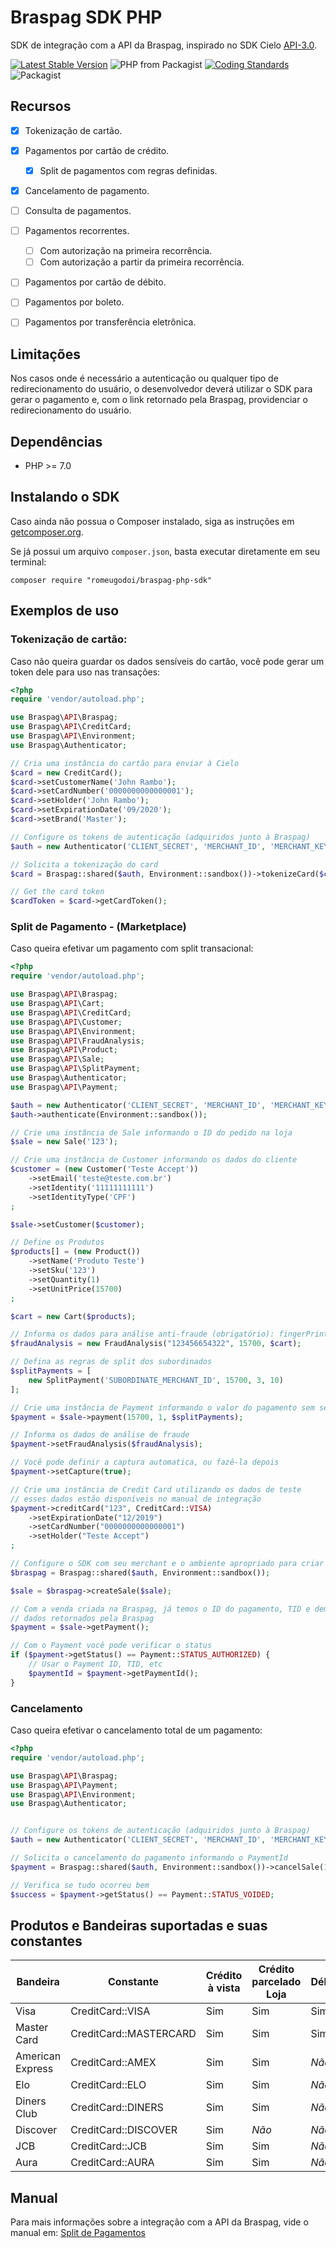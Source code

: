 # Braspag SDK PHP

SDK de integração com a API da Braspag, inspirado no SDK Cielo [API-3.0](https://github.com/DeveloperCielo/API-3.0-PHP).

[![Latest Stable Version](https://poser.pugx.org/logicssoftware/braspag-php-sdk/v/stable)](https://packagist.org/packages/logicssoftware/braspag-php-sdk)
![PHP from Packagist](https://img.shields.io/packagist/php-v/logicssoftware/braspag-php-sdk.svg)
[![Coding Standards](https://img.shields.io/badge/cs-PSR--4-orange.svg)](https://github.com/php-fig-rectified/fig-rectified-standards)
![Packagist](https://img.shields.io/packagist/l/logicssoftware/braspag-php-sdk.svg)

## Recursos

* [x] Tokenização de cartão.
* [X] Pagamentos por cartão de crédito.
    * [X] Split de pagamentos com regras definidas.
* [X] Cancelamento de pagamento.
* [ ] Consulta de pagamentos.
* [ ] Pagamentos recorrentes.
    * [ ] Com autorização na primeira recorrência.
    * [ ] Com autorização a partir da primeira recorrência.
* [ ] Pagamentos por cartão de débito.
* [ ] Pagamentos por boleto.
* [ ] Pagamentos por transferência eletrônica.


## Limitações

Nos casos onde é necessário a autenticação ou qualquer tipo de redirecionamento do usuário, 
o desenvolvedor deverá utilizar o SDK para gerar o pagamento e, com o link retornado pela Braspag, 
providenciar o redirecionamento do usuário.

## Dependências

* PHP >= 7.0

## Instalando o SDK
Caso ainda não possua o Composer instalado, siga as instruções em [getcomposer.org](https://getcomposer.org).

Se já possui um arquivo `composer.json`, basta executar diretamente em seu terminal:

```
composer require "romeugodoi/braspag-php-sdk"
```

## Exemplos de uso

### Tokenização de cartão:
Caso não queira guardar os dados sensíveis do cartão, você pode gerar um token dele para uso nas transações:

```php
<?php
require 'vendor/autoload.php';

use Braspag\API\Braspag;
use Braspag\API\CreditCard;
use Braspag\API\Environment;
use Braspag\Authenticator;

// Cria uma instância do cartão para enviar à Cielo
$card = new CreditCard();
$card->setCustomerName('John Rambo');
$card->setCardNumber('0000000000000001');
$card->setHolder('John Rambo');
$card->setExpirationDate('09/2020');
$card->setBrand('Master');

// Configure os tokens de autenticação (adquiridos junto à Braspag)
$auth = new Authenticator('CLIENT_SECRET', 'MERCHANT_ID', 'MERCHANT_KEY');

// Solicita a tokenização do card
$card = Braspag::shared($auth, Environment::sandbox())->tokenizeCard($card);

// Get the card token
$cardToken = $card->getCardToken();
```

### Split de Pagamento - (Marketplace)
Caso queira efetivar um pagamento com split transacional:

```php
<?php
require 'vendor/autoload.php';

use Braspag\API\Braspag;
use Braspag\API\Cart;
use Braspag\API\CreditCard;
use Braspag\API\Customer;
use Braspag\API\Environment;
use Braspag\API\FraudAnalysis;
use Braspag\API\Product;
use Braspag\API\Sale;
use Braspag\API\SplitPayment;
use Braspag\Authenticator;
use Braspag\API\Payment;

$auth = new Authenticator('CLIENT_SECRET', 'MERCHANT_ID', 'MERCHANT_KEY');
$auth->authenticate(Environment::sandbox());

// Crie uma instância de Sale informando o ID do pedido na loja
$sale = new Sale('123');

// Crie uma instância de Customer informando os dados do cliente
$customer = (new Customer('Teste Accept'))
    ->setEmail('teste@teste.com.br')
    ->setIdentity('11111111111')
    ->setIdentityType('CPF')
;

$sale->setCustomer($customer);

// Define os Produtos
$products[] = (new Product())
    ->setName('Produto Teste')
    ->setSku('123')
    ->setQuantity(1)
    ->setUnitPrice(15700)
;

$cart = new Cart($products);

// Informa os dados para análise anti-fraude (obrigatório): fingerPrintId, valor e Cart
$fraudAnalysis = new FraudAnalysis("123456654322", 15700, $cart);

// Defina as regras de split dos subordinados
$splitPayments = [
    new SplitPayment('SUBORDINATE_MERCHANT_ID', 15700, 3, 10)
];

// Crie uma instância de Payment informando o valor do pagamento sem separador de decimais
$payment = $sale->payment(15700, 1, $splitPayments);

// Informa os dados de análise de fraude
$payment->setFraudAnalysis($fraudAnalysis);

// Você pode definir a captura automatica, ou fazê-la depois
$payment->setCapture(true);

// Crie uma instância de Credit Card utilizando os dados de teste
// esses dados estão disponíveis no manual de integração
$payment->creditCard("123", CreditCard::VISA)
    ->setExpirationDate("12/2019")
    ->setCardNumber("0000000000000001")
    ->setHolder("Teste Accept")
;

// Configure o SDK com seu merchant e o ambiente apropriado para criar a venda
$braspag = Braspag::shared($auth, Environment::sandbox());

$sale = $braspag->createSale($sale);

// Com a venda criada na Braspag, já temos o ID do pagamento, TID e demais
// dados retornados pela Braspag
$payment = $sale->getPayment();

// Com o Payment você pode verificar o status 
if ($payment->getStatus() == Payment::STATUS_AUTHORIZED) {
    // Usar o Payment ID, TID, etc
    $paymentId = $payment->getPaymentId();
}
```

### Cancelamento
Caso queira efetivar o cancelamento total de um pagamento:

```php
<?php
require 'vendor/autoload.php';

use Braspag\API\Braspag;
use Braspag\API\Payment;
use Braspag\API\Environment;
use Braspag\Authenticator;


// Configure os tokens de autenticação (adquiridos junto à Braspag)
$auth = new Authenticator('CLIENT_SECRET', 'MERCHANT_ID', 'MERCHANT_KEY');

// Solicita o cancelamento do pagamento informando o PaymentId
$payment = Braspag::shared($auth, Environment::sandbox())->cancelSale(123304883);

// Verifica se tudo ocorreu bem
$success = $payment->getStatus() == Payment::STATUS_VOIDED;
```


## Produtos e Bandeiras suportadas e suas constantes

| Bandeira         | Constante              | Crédito à vista | Crédito parcelado Loja | Débito | Voucher |
|------------------|------------------------|-----------------|------------------------|--------|---------|
| Visa             | CreditCard::VISA       | Sim             | Sim                    | Sim    | *Não*   |
| Master Card      | CreditCard::MASTERCARD | Sim             | Sim                    | Sim    | *Não*   |
| American Express | CreditCard::AMEX       | Sim             | Sim                    | *Não*  | *Não*   |
| Elo              | CreditCard::ELO        | Sim             | Sim                    | *Não*  | *Não*   |
| Diners Club      | CreditCard::DINERS     | Sim             | Sim                    | *Não*  | *Não*   |
| Discover         | CreditCard::DISCOVER   | Sim             | *Não*                  | *Não*  | *Não*   |
| JCB              | CreditCard::JCB        | Sim             | Sim                    | *Não*  | *Não*   |
| Aura             | CreditCard::AURA       | Sim             | Sim                    | *Não*  | *Não*   |


## Manual

Para mais informações sobre a integração com a API da Braspag, vide o manual em: [Split de Pagamentos](https://braspag.github.io/manual/split-pagamentos-braspag)
